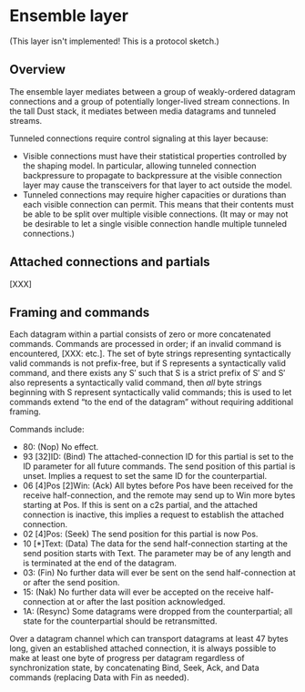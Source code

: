 # Ensemble layer

(This layer isn't implemented!  This is a protocol sketch.)

## Overview

The ensemble layer mediates between a group of weakly-ordered datagram connections and a group of potentially
longer-lived stream connections.  In the tall Dust stack, it mediates between media datagrams and tunneled
streams.

Tunneled connections require control signaling at this layer because:

- Visible connections must have their statistical properties controlled by the shaping model.  In particular,
  allowing tunneled connection backpressure to propagate to backpressure at the visible connection layer may
  cause the transceivers for that layer to act outside the model.
- Tunneled connections may require higher capacities or durations than each visible connection can permit.
  This means that their contents must be able to be split over multiple visible connections.  (It may or may
  not be desirable to let a single visible connection handle multiple tunneled connections.)

## Attached connections and partials

[XXX]

## Framing and commands

Each datagram within a partial consists of zero or more concatenated commands.  Commands are processed in
order; if an invalid command is encountered, [XXX: etc.].  The set of byte strings representing syntactically
valid commands is not prefix-free, but if S represents a syntactically valid command, and there exists any S′
such that S is a strict prefix of S′ and S′ also represents a syntactically valid command, then _all_ byte
strings beginning with S represent syntactically valid commands; this is used to let commands extend “to the
end of the datagram” without requiring additional framing.

Commands include:

- 80: (Nop) No effect.
- 93 [32]ID: (Bind) The attached-connection ID for this partial is set to the ID parameter for all future
  commands.  The send position of this partial is unset.  Implies a request to set the same ID for the
  counterpartial.
- 06 [4]Pos [2]Win: (Ack) All bytes before Pos have been received for the receive half-connection, and the
  remote may send up to Win more bytes starting at Pos.  If this is sent on a c2s partial, and the attached
  connection is inactive, this implies a request to establish the attached connection.
- 02 [4]Pos: (Seek) The send position for this partial is now Pos.
- 10 [*]Text: (Data) The data for the send half-connection starting at the send position starts with Text.
  The parameter may be of any length and is terminated at the end of the datagram.
- 03: (Fin) No further data will ever be sent on the send half-connection at or after the send position.
- 15: (Nak) No further data will ever be accepted on the receive half-connection at or after the last position
  acknowledged.
- 1A: (Resync) Some datagrams were dropped from the counterpartial; all state for the counterpartial should
  be retransmitted.

Over a datagram channel which can transport datagrams at least 47 bytes long, given an established attached
connection, it is always possible to make at least one byte of progress per datagram regardless of
synchronization state, by concatenating Bind, Seek, Ack, and Data commands (replacing Data with Fin as
needed).

